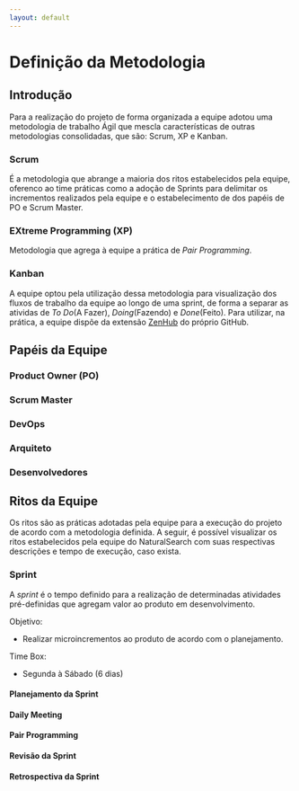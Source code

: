 ```yaml
---
layout: default
---
```


# Definição da Metodologia 

## Introdução

Para a realização do projeto de forma organizada a equipe adotou uma metodologia de trabalho Ágil que mescla características de outras metodologias consolidadas, que são: Scrum, XP e Kanban.

### Scrum

É a metodologia que abrange a maioria dos ritos estabelecidos pela equipe, oferenco ao time práticas como a adoção de Sprints para delimitar os incrementos realizados pela equipe e o estabelecimento de dos papéis de PO e Scrum Master.

### EXtreme Programming (XP)

Metodologia que agrega à equipe a prática de _Pair Programming_. 

### Kanban

A equipe optou pela utilização dessa metodologia para visualização dos fluxos de trabalho da equipe ao longo de uma sprint, de forma a separar as atividas de _To Do_(A Fazer), _Doing_(Fazendo) e _Done_(Feito). Para utilizar, na prática, a equipe dispõe da extensão [ZenHub](https://github.com/fga-eps-mds/2018.2-NaturalSearch#boards?filterLogic=all&repos=145034521) do próprio GitHub. 

## Papéis da Equipe

### Product Owner (PO)

### Scrum Master

### DevOps

### Arquiteto

### Desenvolvedores

## Ritos da Equipe

Os ritos são as práticas adotadas pela equipe para a execução do projeto de acordo com a metodologia definida. A seguir, é possível visualizar os ritos estabelecidos pela equipe do NaturalSearch com suas respectivas descrições e tempo de execução, caso exista. 

### Sprint

A _sprint_ é o tempo definido para a realização de determinadas atividades pré-definidas que agregam valor ao produto em desenvolvimento.

Objetivo:

* Realizar microincrementos ao produto de acordo com o planejamento.

Time Box:

* Segunda à Sábado (6 dias) 

#### Planejamento da Sprint

#### Daily Meeting

#### Pair Programming

#### Revisão da Sprint

#### Retrospectiva da Sprint

